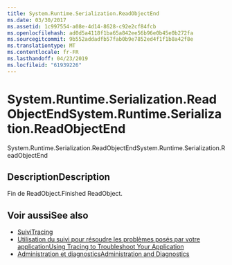 ```yaml
---
title: System.Runtime.Serialization.ReadObjectEnd
ms.date: 03/30/2017
ms.assetid: 1c997554-a08e-4d14-8628-c92e2cf84fcb
ms.openlocfilehash: ad0d5a4118f1ba65a842ee56b96e0b45e0b272fa
ms.sourcegitcommit: 9b552addadfb57fab0b9e7852ed4f1f1b8a42f8e
ms.translationtype: MT
ms.contentlocale: fr-FR
ms.lasthandoff: 04/23/2019
ms.locfileid: "61939226"
---
```

# <a name="systemruntimeserializationreadobjectend"></a><span data-ttu-id="3c342-102">System.Runtime.Serialization.ReadObjectEnd</span><span class="sxs-lookup"><span data-stu-id="3c342-102">System.Runtime.Serialization.ReadObjectEnd</span></span>
<span data-ttu-id="3c342-103">System.Runtime.Serialization.ReadObjectEnd</span><span class="sxs-lookup"><span data-stu-id="3c342-103">System.Runtime.Serialization.ReadObjectEnd</span></span>  
  
## <a name="description"></a><span data-ttu-id="3c342-104">Description</span><span class="sxs-lookup"><span data-stu-id="3c342-104">Description</span></span>  
 <span data-ttu-id="3c342-105">Fin de ReadObject.</span><span class="sxs-lookup"><span data-stu-id="3c342-105">Finished ReadObject.</span></span>  
  
## <a name="see-also"></a><span data-ttu-id="3c342-106">Voir aussi</span><span class="sxs-lookup"><span data-stu-id="3c342-106">See also</span></span>

- [<span data-ttu-id="3c342-107">Suivi</span><span class="sxs-lookup"><span data-stu-id="3c342-107">Tracing</span></span>](../../../../../docs/framework/wcf/diagnostics/tracing/index.md)
- [<span data-ttu-id="3c342-108">Utilisation du suivi pour résoudre les problèmes posés par votre application</span><span class="sxs-lookup"><span data-stu-id="3c342-108">Using Tracing to Troubleshoot Your Application</span></span>](../../../../../docs/framework/wcf/diagnostics/tracing/using-tracing-to-troubleshoot-your-application.md)
- [<span data-ttu-id="3c342-109">Administration et diagnostics</span><span class="sxs-lookup"><span data-stu-id="3c342-109">Administration and Diagnostics</span></span>](../../../../../docs/framework/wcf/diagnostics/index.md)
